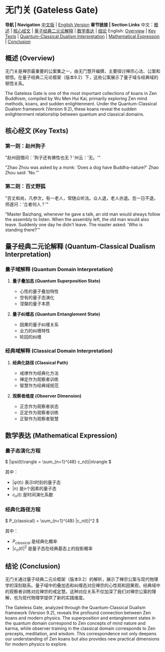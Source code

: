 # 无门关 (Gateless Gate)

**导航 | Navigation**
[中文版](#无门关解析) | [English Version](#gateless-gate-analysis)
**章节链接 | Section Links**
中文：[概述](#概述-overview) | [核心经文](#核心经文-key-texts) | [量子经典二元论解释](#量子经典二元论解释-quantum-classical-dualism-interpretation) | [数学表达](#数学表达-mathematical-expression) | [结论](#结论-conclusion)
English: [Overview](#概述-overview) | [Key Texts](#核心经文-key-texts) | [Quantum-Classical Dualism Interpretation](#量子经典二元论解释-quantum-classical-dualism-interpretation) | [Mathematical Expression](#数学表达-mathematical-expression) | [Conclusion](#结论-conclusion)

## 概述 (Overview)

无门关是禅宗最重要的公案集之一，由无门慧开编撰，主要探讨禅宗心法、公案和顿悟。在量子经典二元论框架（版本9.2）下，这些公案展示了量子域与经典域的顿悟关系。

The Gateless Gate is one of the most important collections of koans in Zen Buddhism, compiled by Wu Men Hui Kai, primarily exploring Zen mind methods, koans, and sudden enlightenment. Under the Quantum-Classical Dualism framework (Version 9.2), these koans reveal the sudden enlightenment relationship between quantum and classical domains.

## 核心经文 (Key Texts)

### 第一则：赵州狗子
"赵州因僧问：'狗子还有佛性也无？'州云：'无。'"

"Zhao Zhou was asked by a monk: 'Does a dog have Buddha-nature?' Zhao Zhou said: 'No.'"

### 第二则：百丈野狐
"百丈和尚，凡参次，有一老人，常随众听法。众人退，老人亦退。忽一日不退，师遂问：'立者何人？'"

"Master Baizhang, whenever he gave a talk, an old man would always follow the assembly to listen. When the assembly left, the old man would also leave. Suddenly one day he didn't leave. The master asked: 'Who is standing there?'"

## 量子经典二元论解释 (Quantum-Classical Dualism Interpretation)

### 量子域解释 (Quantum Domain Interpretation)
1. **量子叠加态 (Quantum Superposition State)**
   - 心性的量子叠加特性
   - 空有的量子态演化
   - 涅槃的量子本质

2. **量子纠缠态 (Quantum Entanglement State)**
   - 因果的量子纠缠关系
   - 业力的纠缠特性
   - 轮回的纠缠

### 经典域解释 (Classical Domain Interpretation)
1. **经典化路径 (Classical Path)**
   - 戒律作为经典化方法
   - 禅定作为观察者训练
   - 智慧作为经典域规范

2. **观察者维度 (Observer Dimension)**
   - 正念作为观察者状态
   - 正定作为观察者训练
   - 正智作为观察者智慧

## 数学表达 (Mathematical Expression)

### 量子态演化方程

$`
|\psi(t)\rangle = \sum_{n=1}^{48} c_n(t)|n\rangle
`$

其中：
- $`|\psi(t)\rangle`$ 表示t时刻的量子态
- $`|n\rangle`$ 是n个因素的量子态
- $`c_n(t)`$ 是时间演化系数

### 经典化路径方程

$`
P_{classical} = \sum_{n=1}^{48} |c_n(t)|^2
`$

其中：
- $`P_{classical}`$ 是经典化概率
- $`|c_n(t)|^2`$ 是量子态在经典基态上的投影概率

## 结论 (Conclusion)

无门关通过量子经典二元论框架（版本9.2）的解析，展示了禅宗公案与现代物理学的深刻联系。量子域中的叠加态和纠缠态对应禅宗的心性观和因果观，经典域中的观察者训练对应禅宗的戒定慧。这种对应关系不仅加深了我们对禅宗公案的理解，也为现代物理学提供了新的实践维度。

The Gateless Gate, analyzed through the Quantum-Classical Dualism framework (Version 9.2), reveals the profound connection between Zen koans and modern physics. The superposition and entanglement states in the quantum domain correspond to Zen concepts of mind nature and karma, while observer training in the classical domain corresponds to Zen precepts, meditation, and wisdom. This correspondence not only deepens our understanding of Zen koans but also provides new practical dimensions for modern physics to explore.